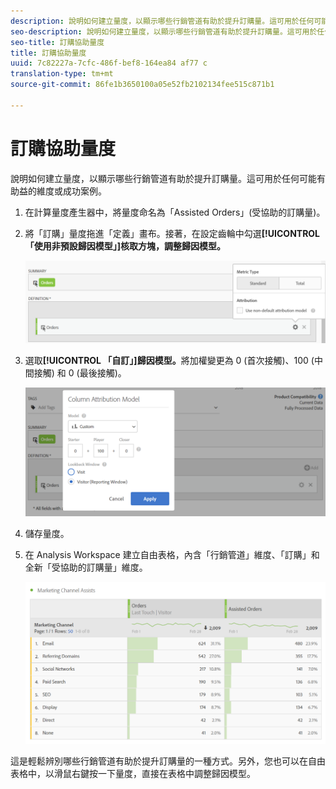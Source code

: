 ```yaml
---
description: 說明如何建立量度，以顯示哪些行銷管道有助於提升訂購量。這可用於任何可能有助益的維度或成功案例。
seo-description: 說明如何建立量度，以顯示哪些行銷管道有助於提升訂購量。這可用於任何可能有助益的維度或成功案例。
seo-title: 訂購協助量度
title: 訂購協助量度
uuid: 7c82227a-7cfc-486f-bef8-164ea84 af77 c
translation-type: tm+mt
source-git-commit: 86fe1b3650100a05e52fb2102134fee515c871b1

---
```



# 訂購協助量度

說明如何建立量度，以顯示哪些行銷管道有助於提升訂購量。這可用於任何可能有助益的維度或成功案例。

1. 在計算量度產生器中，將量度命名為「Assisted Orders」(受協助的訂購量)。
1. 將「訂購」量度拖進「定義」畫布。接著，在設定齒輪中勾選&#x200B;**[!UICONTROL 「使用非預設歸因模型」]核取方塊，調整歸因模型。**

   ![](assets/attr-model.png)

1. 選取&#x200B;**[!UICONTROL 「自訂」]歸因模型。**&#x200B;將加權變更為 0 (首次接觸)、100 (中間接觸) 和 0 (最後接觸)。

   ![](assets/custom-attr-model.png)

1. 儲存量度。
1. 在 Analysis Workspace 建立自由表格，內含「行銷管道」維度、「訂購」和全新「受協助的訂購量」維度。

   ![](assets/mktg-channel-assists.png)

這是輕鬆辨別哪些行銷管道有助於提升訂購量的一種方式。另外，您也可以在自由表格中，以滑鼠右鍵按一下量度，直接在表格中調整歸因模型。
